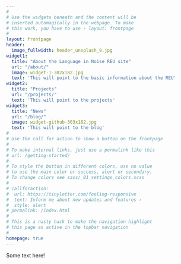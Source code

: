 ```yaml
---
#
# Use the widgets beneath and the content will be
# inserted automagically in the webpage. To make
# this work, you have to use › layout: frontpage
#
layout: frontpage
header:
  image_fullwidth: header_unsplash_9.jpg
widget1:
  title: "About the Language in Noise REU site"
  url: "/about/"
  image: widget-1-302x182.jpg
  text: 'This will point to the basic information about the REU'
widget2:
  title: "Projects"
  url: "/projects/"
  text: 'This will point to the projects'
widget3:
  title: "News"
  url: "/blog/"
  image: widget-github-303x182.jpg
  text: 'This will point to the blog'
#
# Use the call for action to show a button on the frontpage
#
# To make internal links, just use a permalink like this
# url: /getting-started/
#
# To style the button in different colors, use no value
# to use the main color or success, alert or secondary.
# To change colors see sass/_01_settings_colors.scss
#
# callforaction:
#  url: https://tinyletter.com/feeling-responsive
#  text: Inform me about new updates and features ›
#  style: alert
# permalink: /index.html
#
# This is a nasty hack to make the navigation highlight
# this page as active in the topbar navigation
#
homepage: true
---
```

Some text here!
